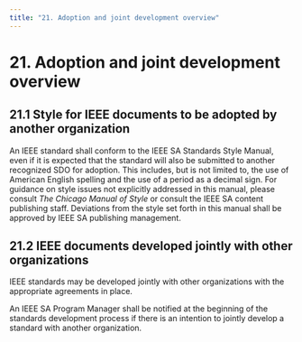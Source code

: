 ```yaml
---
title: "21. Adoption and joint development overview"
---
```


# 21. Adoption and joint development overview

## 21.1 Style for IEEE documents to be adopted by another organization

An IEEE standard shall conform to the IEEE SA Standards Style Manual, even if it is expected that the standard will also be submitted to another recognized SDO for adoption. This includes, but is not limited to, the use of American English spelling and the use of a period as a decimal sign. For guidance on style issues not explicitly addressed in this manual, please consult *The Chicago Manual of Style* or consult the IEEE SA content publishing staff. Deviations from the style set forth in this manual shall be approved by IEEE SA publishing management.

## 21.2 IEEE documents developed jointly with other organizations

IEEE standards may be developed jointly with other organizations with the appropriate agreements in place.

An IEEE SA Program Manager shall be notified at the beginning of the standards development process if there is an intention to jointly develop a standard with another organization.
